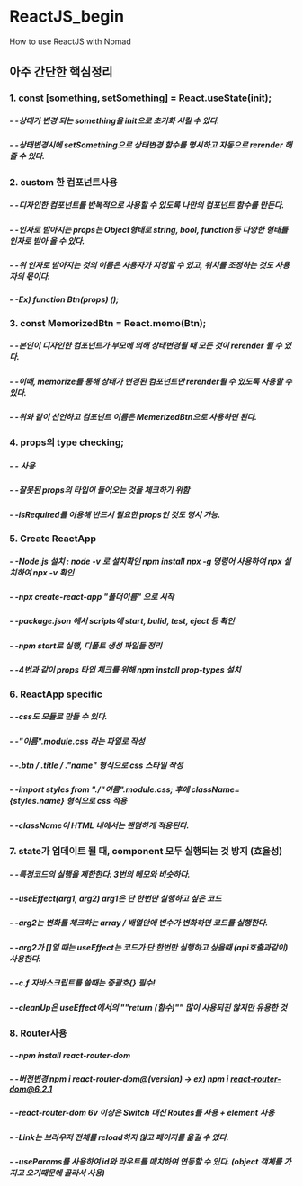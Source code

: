 # ReactJS_begin
How to use ReactJS with Nomad

## 아주 간단한 핵심정리

### 1. const [something, setSomething] = React.useState(init);
#####  - -상태가 변경 되는 something을 init으로 초기화 시킬 수 있다.
#####  - -상태변경시에 setSomething으로 상태변경 함수를 명시하고 자동으로 rerender 해줄 수 있다.
 
### 2. custom 한 컴포넌트사용
##### - -디자인한 컴포넌트를 반복적으로 사용할 수 있도록 나만의 컴포넌트 함수를 만든다.
##### - -인자로 받아지는 props는 Object형태로 string, bool, function등 다양한 형태를 인자로 받아 올 수 있다.
##### - -위 인자로 받아지는 것의 이름은 사용자가 지정할 수 있고, 위치를 조정하는 것도 사용자의 몫이다.
##### - -Ex) function Btn(props) ();

### 3. const MemorizedBtn = React.memo(Btn);
##### - -본인이 디자인한 컴포넌트가 부모에 의해 상태변경될 때 모든 것이 rerender 될 수 있다.
##### - -이때, memorize를 통해 상태가 변경된 컴포넌트만 rerender될 수 있도록 사용할 수 있다.
##### - -위와 같이 선언하고 컴포넌트 이름은 MemerizedBtn으로 사용하면 된다.

### 4. props의 type checking;
##### - -<script src="https://unpkg.com/prop-types@15.7.2/prop-types.js"></script> 사용
##### - -잘못된 props의 타입이 들어오는 것을 체크하기 위함
##### - -isRequired를 이용해 반드시 필요한 props인 것도 명시 가능.

### 5. Create ReactApp
##### - -Node.js 설치 : node -v 로 설치확인 npm install npx -g 명령어 사용하여 npx 설치하여 npx -v 확인
##### - -npx create-react-app "폴더이름" 으로 시작
##### - -package.json 에서 scripts에 start, bulid, test, eject 등 확인
##### - -npm start로 실행, 디폴트 생성 파일들 정리
##### - -4번과 같이 props 타입 체크를 위해 npm install prop-types 설치

### 6. ReactApp specific
##### - -css도 모듈로 만들 수 있다.
##### - -"이름".module.css 라는 파일로 작성
##### - -.btn / .title / ."name" 형식으로 css 스타일 작성
##### - -import styles from "./"이름".module.css; 후에 className={styles.name} 형식으로 css 적용 
##### - -className이 HTML 내에서는 랜덤하게 적용된다.

### 7. state가 업데이트 될 때, component 모두 실행되는 것 방지 (효율성) 
##### - -특정코드의 실행을 제한한다. 3번의 메모와 비슷하다.
##### - -useEffect(arg1, arg2) arg1은 단 한번만 실행하고 싶은 코드
##### - -arg2는 변화를 체크하는 array / 배열안에 변수가 변화하면 코드를 실행한다.
##### - -arg2가 []일 때는 useEffect는 코드가 단 한번만 실행하고 싶을때 (api호출과같이) 사용한다.
##### - -c.f 자바스크립트를 쓸때는 중괄호{} 필수!
##### - -cleanUp은 useEffect에서의 ""return (함수)"" 많이 사용되진 않지만 유용한 것

### 8. Router사용  
##### - -npm install react-router-dom
##### - -버전변경 npm i react-router-dom@(version) -> ex) npm i react-router-dom@6.2.1
##### - -react-router-dom 6v 이상은 Switch 대신 Routes를 사용 + element 사용
##### - -Link는 브라우저 전체를 reload하지 않고 페이지를 옮길 수 있다.
##### - -useParams를 사용하여 id와 라우트를 매치하여 연동할 수 있다. (object 객체를 가지고 오기때문에 골라서 사용)
